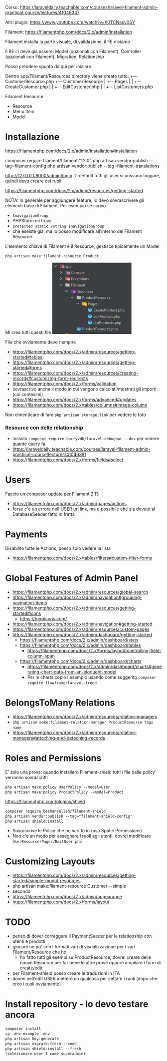 Corso: https://laraveldaily.teachable.com/courses/laravel-filament-admin-practical-course/lectures/41046347

Altri plugin: https://www.youtube.com/watch?v=X0TCNexv0SY

Filament: https://filamentphp.com/docs/2.x/admin/installation

Filament installa la parte visuale, di validazione, il FE diciamo

Il BE ci deve già essere: Model (opzionali con Filament), Controller (opzionali con Filament), Migration, Relationship

Posso prendere spunto da qui per iniziare


Dentro app/Filament/Resources directory viene creato tutto:
+-- CustomerResource.php
+-- CustomerResource
|   +-- Pages
|   |   +-- CreateCustomer.php
|   |   +-- EditCustomer.php
|   |   +-- ListCustomers.php


Filament Resource
- Resource
- Menu Item
- Model


# Installazione

https://filamentphp.com/docs/2.x/admin/installation#installation

composer require filament/filament:"^2.0"
php artisan vendor:publish --tag=filament-config
php artisan vendor:publish --tag=filament-translations

http://127.0.0.1:8000/admin/login
Di default tutti gli user si possono loggare, quindi devo creare dei ruoli



https://filamentphp.com/docs/2.x/admin/resources/getting-started

NOTA: In generale per aggiungere feature, io devo sovrascrivere gli elementi base di Filament.
Per esempio se scrivo 
- `$navigationGroup` 
- PHPStorm mi trova 
- `protected static ?string $navigationGroup` 
- che eseiste già, ma io posso modificare all'interno del Filament Resource

L'elemento chiave di Filament è il Resource, gestisce tipicamente un Model
```
php artisan make:filament-resource Product
```
Mi crea tutti questi file
![img.png](img.png)

File che ovviamente devo riempire
- https://filamentphp.com/docs/2.x/admin/resources/getting-started#tables
- https://filamentphp.com/docs/2.x/admin/resources/getting-started#forms
- https://filamentphp.com/docs/2.x/admin/resources/creating-records#customizing-form-redirects
- https://filamentphp.com/docs/2.x/forms/validation
- sovrascrivo anche il modo in cui vengono calcolati/mostrati gli importi (coi centesimi)
- https://filamentphp.com/docs/2.x/forms/advanced#updates
- https://filamentphp.com/docs/2.x/tables/columns#image-column

Non dimenticare di fare `php artisan storage:link` per vedere le foto

### Resource con delle relationship
- installo `composer require barryvdh/laravel-debugbar --dev` per vedere quante query fa
- https://laraveldaily.teachable.com/courses/laravel-filament-admin-practical-course/lectures/41046381
- https://filamentphp.com/docs/2.x/forms/fields#select

# Users
Faccio un composer update per Filament 2.13
- https://filamentphp.com/docs/2.x/admin/pages/actions
- forse c'è un errore nell'USER url link, ma è possibile che sia dovuto al DatabaseSeeder fatto in fretta

# Payments
Disabilito tutte le Actions, posso solo vedere la lista
- https://filamentphp.com/docs/2.x/tables/filters#custom-filter-forms

# Global Features of Admin Panel
- https://filamentphp.com/docs/2.x/admin/resources/global-search
- https://filamentphp.com/docs/2.x/admin/navigation#grouping-navigation-items
- https://filamentphp.com/docs/2.x/admin/resources/getting-started#icons
  - https://heroicons.com/
- https://filamentphp.com/docs/2.x/admin/navigation#getting-started
- https://filamentphp.com/docs/2.x/admin/resources/custom-pages
- https://filamentphp.com/docs/2.x/admin/dashboard/getting-started
  - https://filamentphp.com/docs/2.x/admin/dashboard/stats
  - https://filamentphp.com/docs/2.x/admin/dashboard/tables
    - https://filamentphp.com/docs/2.x/forms/layout#controlling-field-column-span
  - https://filamentphp.com/docs/2.x/admin/dashboard/charts
    - https://filamentphp.com/docs/2.x/admin/dashboard/charts#generating-chart-data-from-an-eloquent-model
    - Per le charts copio l'esempio usando come suggerito `composer require flowframe/laravel-trend`

# BelongsToMany Relations
- https://filamentphp.com/docs/2.x/admin/resources/relation-managers
- `php artisan make:filament-relation-manager ProductResource tags name`
- https://filamentphp.com/docs/2.x/admin/resources/relation-managers#attaching-and-detaching-records

# Roles and Permissions
E' solo una prova: quando installerò Filament-shield tutti i file delle policy verranno sovrascritti
```injectablephp
php artisan make:policy UserPolicy --model=User
php artisan make:policy ProductPolicy --model=Product
```

https://filamentphp.com/plugins/shield
```injectablephp
composer require bezhansalleh/filament-shield
php artisan vendor:publish --tag="filament-shield-config"
php artisan shield:install
```
- Sovrascrive le Policy che ho scritto io (usa Spatie Permissions)
- Non c'è un modo per assegnare i ruoli agli utenti, dovrei modificare `UserResource/Pages/EditUser.php`


# Customizing Layouts
- https://filamentphp.com/docs/2.x/admin/resources/getting-started#simple-modal-resources
- php artisan make:filament-resource Customer --simple
- secondo
- https://filamentphp.com/docs/2.x/admin/appearance
- https://filamentphp.com/docs/2.x/forms/layout

# TODO
- penso di dover correggere il PaymentSeeder per le relationship con utenti e prodotti
- giocare un po' con i formati vari di visualizzazione per i vari Filament/Resource che ho
  - ho fatto tutti gli esempi su ProductResource, dovrei creare delle nuove Resource per far bene le altre prove oppure ampliare i form di create/edit
- per Filament-shield posso creare le traduzioni in ITA
- dovrei nell'edit USER mettere un qualcosa per settare i ruoli (dopo che creo i ruoli ovviamente)

# Install repository - lo devo testare ancora
```injectablephp
composer install
cp .env-example .env
php artisan key:generate
php artisan migrate:fresh --seed
php artisan shield:install --fresh
(selezionare user 1 come superadmin)
```
